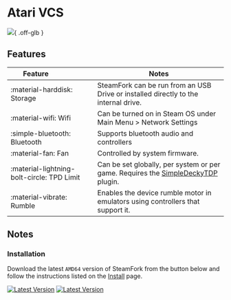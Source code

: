 # Atari VCS

![](../../_inc/images/devices/atari-vcs.png){ .off-glb }

## Features

| Feature&nbsp;&nbsp;&nbsp;&nbsp;&nbsp;&nbsp;&nbsp;&nbsp;&nbsp;&nbsp;&nbsp;&nbsp;&nbsp;&nbsp;&nbsp;&nbsp; | Notes |
| -- | -- |
| :material-harddisk: Storage | SteamFork can be run from an USB Drive or installed directly to the internal drive.
| :material-wifi: Wifi | Can be turned on in Steam OS under Main Menu > Network Settings |
| :simple-bluetooth: Bluetooth | Supports bluetooth audio and controllers |
| :material-fan: Fan | Controlled by system firmware. |
| :material-lightning-bolt-circle: TPD Limit | Can be set globally, per system or per game. Requires the [SimpleDeckyTDP](https://github.com/SteamFork/SimpleDeckyTDP/release) plugin.|
| :material-vibrate: Rumble | Enables the device rumble motor in emulators using controllers that support it. |

## Notes

### Installation

Download the latest `AMD64` version of SteamFork from the button below and follow the instructions listed on the [Install](../../../play/install/) page.

[![Latest Version](https://img.shields.io/github/release/SteamFork/distribution.svg?labelColor=111111&color=5998FF&label=Latest&style=flat#only-light)](https://github.com/SteamFork/distribution/releases/latest)
[![Latest Version](https://img.shields.io/github/release/SteamFork/distribution.svg?labelColor=dddddd&color=5998FF&label=Latest&style=flat#only-dark)](https://github.com/SteamFork/distribution/releases/latest)
